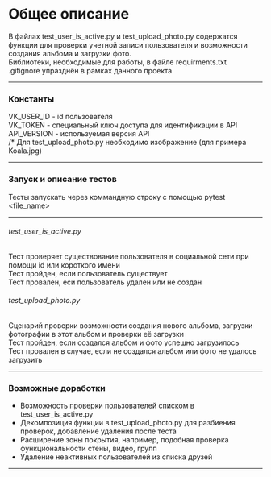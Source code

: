 # Общее описание #

В файлах test_user_is_active.py и test_upload_photo.py содержатся функции для проверки учетной записи пользователя и возможности создания альбома и загрузки фото.  
Библиотеки, необходимые для работы, в файле requirments.txt  
.gitignore упразднён в рамках данного проекта
***
### Константы
VK_USER_ID - id пользователя  
VK_TOKEN - специальный ключ доступа для идентификации в API  
API_VERSION - используемая версия API  
/* Для test_upload_photo.py необходимо изображение (для примера Koala.jpg)
***
### Запуск и описание тестов
Тесты запускать через коммандную строку с помощью pytest <file_name>
***
###### test_user_is_active.py
Тест проверяет существование пользователя в социальной сети при помощи id или короткого имени  
Тест пройден, если пользователь существует  
Тест провален, еси пользователь удален или не создан

###### test_upload_photo.py
Сценарий проверки возможности создания нового альбома, загрузки фотографии в этот альбом и проверки её загрузки  
Тест пройден, если создался альбом и фото успешно загрузилось  
Тест провален в случае, если не создался альбом или фото не удалось загрузить
***
### Возможные доработки
+ Возможность проверки пользователей списком в test_user_is_active.py
+ Декомпозиция функции в test_upload_photo.py для разбиения проверок, добавление удаления после теста
+ Расширение зоны покрытия, например, подобная проверка функциональности стены, видео, групп
+ Удаление неактивных пользователей из списка друзей
***
